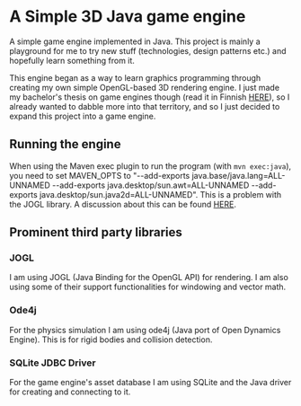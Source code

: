 # A Simple 3D Java game engine
A simple game engine implemented in Java. This project is mainly a playground for me to try new stuff (technologies, design patterns etc.) and hopefully learn something from it.

This engine began as a way to learn graphics programming through creating my own simple OpenGL-based 3D rendering engine. I just made my bachelor's thesis on game engines though (read it in Finnish [HERE](https://urn.fi/URN:NBN:fi:tuni-202405145803)), so I already wanted to dabble more into that territory, and so I just decided to expand this project into a game engine.
 
## Running the engine
When using the Maven exec plugin to run the program (with `mvn exec:java`), you need to set MAVEN_OPTS to "--add-exports java.base/java.lang=ALL-UNNAMED --add-exports java.desktop/sun.awt=ALL-UNNAMED --add-exports java.desktop/sun.java2d=ALL-UNNAMED". This is a problem with the JOGL library. A discussion about this can be found [HERE](https://jogamp.org/bugzilla/show_bug.cgi?id=1317).

## Prominent third party libraries
### JOGL
I am using JOGL (Java Binding for the OpenGL API) for rendering. I am also using some of their support functionalities for windowing and vector math.

### Ode4j
For the physics simulation I am using ode4j (Java port of Open Dynamics Engine). This is for rigid bodies and collision detection.

### SQLite JDBC Driver
For the game engine's asset database I am using SQLite and the Java driver for creating and connecting to it.
